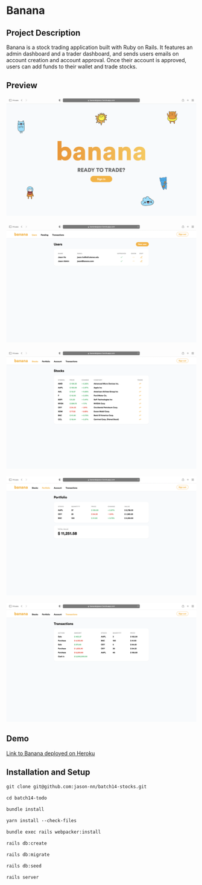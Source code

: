 # Banana

## Project Description

Banana is a stock trading application built with Ruby on Rails. It features an admin dashboard and a trader dashboard, and sends users emails on account creation and account approval. Once their account is approved, users can add funds to their wallet and trade stocks.

## Preview

![Home Page](images/home.png)
&nbsp;
![Admin Dashboard](images/admin.png)
&nbsp;
![Trader Stocks Page](images/trader-stocks.png)
&nbsp;
![Trader Portfolio Page](images/trader-portfolio.png)
&nbsp;
![Trader Transactions Page](images/trader-transactions.png)

## Demo

[Link to Banana deployed on Heroku](https://bananabyjason.herokuapp.com/)

## Installation and Setup

```text
git clone git@github.com:jason-nn/batch14-stocks.git
```

```text
cd batch14-todo
```

```text
bundle install
```

```text
yarn install --check-files
```

```text
bundle exec rails webpacker:install
```

```text
rails db:create
```

```text
rails db:migrate
```

```text
rails db:seed
```

```text
rails server
```
